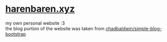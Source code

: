 # [harenbaren.xyz](https://www.harenbaren.xyz)
my own personal website :3 <br/>
the blog portion of the website was taken from [chadbaldwin/simple-blog-bootstrap](https://github.com/chadbaldwin/simple-blog-bootstrap)
